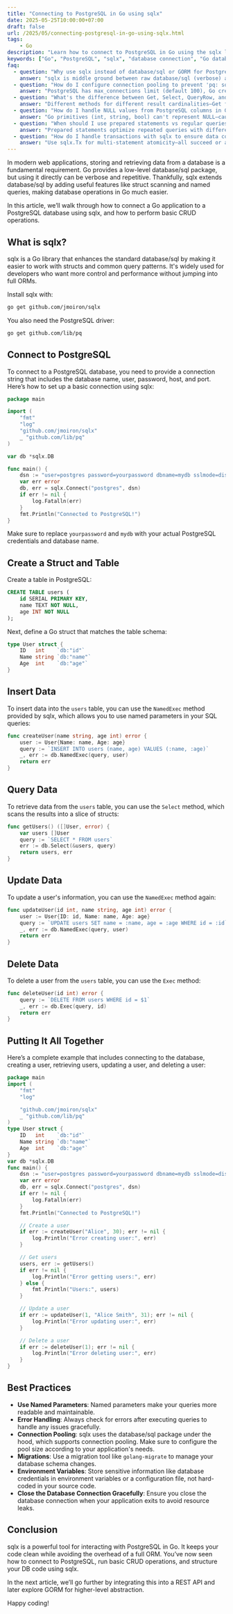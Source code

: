 ```yaml
---
title: "Connecting to PostgreSQL in Go using sqlx"
date: 2025-05-25T10:00:00+07:00
draft: false
url: /2025/05/connecting-postgresql-in-go-using-sqlx.html
tags:
    - Go
description: "Learn how to connect to PostgreSQL in Go using the sqlx library. This guide covers installation, basic queries, and best practices for working with PostgreSQL in Go applications."
keywords: ["Go", "PostgreSQL", "sqlx", "database connection", "Go database library"]
faq:
  - question: "Why use sqlx instead of database/sql or GORM for PostgreSQL in Go?"
    answer: "sqlx is middle ground between raw database/sql (verbose) and GORM (magic)—adds convenience without abstraction overhead. database/sql drawbacks: (1) Manual scanning: rows.Scan(&id, &name, &age)—tedious for many columns. (2) No struct mapping. (3) Repetitive error handling. sqlx advantages over database/sql: (1) Struct scanning: db.Select(&users, query)—auto-maps columns to struct fields via db tags. (2) Named parameters: NamedExec('INSERT INTO users (name) VALUES (:name)', user)—no positional $1 $2. (3) Get/Select helpers: db.Get(&user, 'SELECT * FROM users WHERE id=$1', id)—one-liner for single row. (4) Still uses database/sql underneath—same performance, connection pooling. GORM advantages: (1) Migrations built-in. (2) Associations (has-many, belongs-to). (3) Hooks (BeforeCreate, AfterUpdate). (4) Query builder. sqlx advantages over GORM: (1) No query generation overhead—write raw SQL, full control. (2) Predictable—see exact SQL executed. (3) Easier debugging—no magic. (4) Lighter—GORM adds dependencies, complexity. When to use: sqlx for APIs, microservices where performance and control matter; GORM for CRUD apps, admin panels where dev speed > performance. Migration path: start sqlx, add GORM if business logic gets complex. Don't: mix both in same codebase—pick one."
  - question: "How do I configure connection pooling to prevent 'pq: sorry, too many clients already' errors?"
    answer: "PostgreSQL has max_connections limit (default 100), Go creates pools per db.Open()—misconfigured pool exhausts connections. Error means: app opened ≥100 connections to Postgres, none released. Root causes: (1) Multiple db.Open() calls—each creates new pool. (2) SetMaxOpenConns too high. (3) Long-running transactions. (4) Connection leaks (forgot rows.Close()). Fix: (1) Single global *sqlx.DB: var DB *sqlx.DB; func init() { DB = sqlx.MustConnect(...) }—reuse across app. (2) Configure pool limits: db.SetMaxOpenConns(25)—limits concurrent connections (default unlimited!). (3) SetMaxIdleConns(5)—reuses idle connections, reduces open/close overhead. (4) SetConnMaxLifetime(5 * time.Minute)—recycles connections, prevents stale connections. Production config: db.SetMaxOpenConns(25); db.SetMaxIdleConns(5); db.SetConnMaxLifetime(5 * time.Minute); db.SetConnMaxIdleTime(10 * time.Minute). Formula: max_open = max_connections / num_app_instances—if 100 max connections, 4 instances → 25 per instance. Debug: SELECT count(*) FROM pg_stat_activity WHERE datname='mydb'; shows active connections. Leaks: always defer rows.Close() after Query(), defer tx.Rollback() after Begin(). Cloud databases: AWS RDS, GCP CloudSQL have lower limits (20-100), tune accordingly. Consider: PgBouncer connection pooler if many instances—reduces direct Postgres connections."
  - question: "What's the difference between Get, Select, QueryRow, and Query in sqlx?"
    answer: "Different methods for different result cardinalities—Get for single row, Select for multiple, Query/QueryRow for advanced cases. Get (single row → struct): var user User; db.Get(&user, 'SELECT * FROM users WHERE id=$1', 123)—expects exactly one row, errors if zero or multiple. Use when: fetching by primary key, enforcing uniqueness. Errors: sql.ErrNoRows if not found. Select (multiple rows → slice): var users []User; db.Select(&users, 'SELECT * FROM users WHERE age > $1', 18)—scans all rows into slice. Use when: listing, filtering. Returns empty slice if no rows (not error). QueryRow (single row, manual scan): var name string; db.QueryRow('SELECT name FROM users WHERE id=$1', 1).Scan(&name)—standard library method, manual field mapping. Use when: selecting subset of columns, non-struct types. Query (multiple rows, manual iteration): rows, _ := db.Query('SELECT * FROM users'); defer rows.Close(); for rows.Next() { rows.Scan(&id, &name) }—full control, stream processing. Use when: large result sets (don't load all in memory), custom scanning logic. Performance: Get/Select use Query underneath but add convenience—negligible overhead. Don't: use Query for simple cases, repetitive Scan code. Best practice: Get for ID lookups, Select for lists, Query for streaming/large datasets. Error handling: always check sql.ErrNoRows for Get: if err == sql.ErrNoRows { return nil, ErrNotFound }—don't treat as fatal error."
  - question: "How do I handle NULL values from PostgreSQL columns in Go structs with sqlx?"
    answer: "Go primitives (int, string, bool) can't represent NULL—causes scan error. Use database/sql null types or pointers. Problem: user.age is NULL in database, scanning into int fails: 'Scan error on column age: converting NULL to int is unsupported'. Solutions: (1) sql.NullString, sql.NullInt64, sql.NullBool: type User struct { Name string `db:\"name\"`; Age sql.NullInt64 `db:\"age\"` }. Access: if user.Age.Valid { fmt.Println(user.Age.Int64) } else { fmt.Println(\"NULL\") }. (2) Pointers: type User struct { Age *int `db:\"age\"` }—nil if NULL, *age if present. Simpler but verbose to check. (3) Custom types: type NullableInt int; func (n *NullableInt) Scan(value interface{}) error { if value == nil { *n = 0; return nil }; *n = NullableInt(value.(int64)); return nil }—scan NULL as 0 or custom default. When to use: (1) sql.Null* for explicit NULL handling (API responses distinguish null vs empty). (2) Pointers for optional fields (user.MiddleName). (3) Default values for business logic (NULL age = 0). Don't: use empty string \"\" or 0 to represent NULL—ambiguous (is age 0 really zero or NULL?). JSON marshaling: sql.NullString marshals as null or \"value\", pointers as null or value—both work for APIs. Best practice: avoid NULL in schema if possible (use NOT NULL with defaults), makes Go code simpler. If nullable: pointers for simplicity, sql.Null* for explicitness."
  - question: "When should I use prepared statements vs regular queries in sqlx?"
    answer: "Prepared statements optimize repeated queries with different parameters—single parse, multiple executions. But sqlx/database/sql auto-prepares in many cases, manual prep rarely needed. How prepared statements work: (1) Database parses SQL once, caches execution plan. (2) Multiple executions with different params—skip parse step, faster. (3) Prevents SQL injection via parameterization. Manual preparation: stmt, _ := db.Preparex('SELECT * FROM users WHERE age > $1'); defer stmt.Close(); stmt.Select(&users, 18); stmt.Select(&users, 25)—explicit prep. Auto-preparation: db.Select(&users, 'SELECT * FROM users WHERE age > $1', 18)—sqlx/pq driver auto-prepares behind scenes for parameterized queries. When to manually prepare: (1) Execute same query >100 times in loop—manual prep saves parse overhead. (2) Long-running service with hot queries—prep on startup. (3) Batch operations with varying params. When NOT to prepare: (1) One-off queries—prep overhead > savings. (2) Dynamic WHERE clauses—can't reuse prepared statement if SQL changes. (3) Migrations, admin scripts—simplicity > performance. Performance gain: ~10-30% for simple queries, more for complex joins. Caveat: prepared statements hold server resources—close with stmt.Close() when done. PostgreSQL: max_prepared_transactions limit (default 0, unlimited prepared statements). Anti-pattern: prepare inside loop: for { stmt := db.Preparex(...); stmt.Query() }—leaks statements. Best practice: rely on auto-prep for normal CRUD, manually prep only hot paths identified via profiling. Modern drivers (lib/pq) smart about reusing plans."
  - question: "How do I handle transactions with sqlx to ensure data consistency?"
    answer: "Use sqlx.Tx for multi-statement atomicity—all succeed or all rollback. Critical for operations spanning multiple tables (transfer money, create user + profile). Basic pattern: tx, err := db.Beginx(); if err != nil { return err }; defer tx.Rollback(); _, err = tx.Exec('INSERT INTO accounts (balance) VALUES (100)'); if err != nil { return err }; _, err = tx.Exec('UPDATE users SET account_id=$1', id); if err != nil { return err }; return tx.Commit()—defer Rollback() safe if Commit() called (no-op). Why defer Rollback: if any step errors, tx.Rollback() executes, undoing changes. If Commit() succeeds, Rollback() is no-op. Nested transactions: PostgreSQL supports savepoints: tx.Exec('SAVEPOINT sp1'); tx.Exec('ROLLBACK TO sp1')—but complexity high, avoid. Common mistakes: (1) Forgot Rollback on error—leaves transaction open, locks rows, blocks other queries. (2) Long transactions—hold locks, block concurrent writes. (3) Query outside tx: db.Exec() instead of tx.Exec()—change not in transaction. Isolation levels: tx, _ := db.BeginTxx(ctx, &sql.TxOptions{Isolation: sql.LevelSerializable})—controls visibility of concurrent changes (ReadCommitted, RepeatableRead, Serializable). Default: ReadCommitted (enough for most apps). Best practices: (1) Keep transactions short—acquire lock, modify, commit quickly. (2) Read-only queries outside transactions—no locks needed. (3) Retry on serialization errors: if pqErr.Code == '40001' { retry }—concurrent update conflicts. (4) Use context with timeout: ctx, cancel := context.WithTimeout(...); tx, _ := db.BeginTxx(ctx, nil)—prevents eternal locks. Production: monitor transaction duration—long txns (>1s) indicate locking issues. Tools: SELECT * FROM pg_stat_activity WHERE state='idle in transaction'; shows hanging transactions."
---
```


In modern web applications, storing and retrieving data from a database is a fundamental requirement. Go provides a low-level database/sql package, but using it directly can be verbose and repetitive. Thankfully, sqlx extends database/sql by adding useful features like struct scanning and named queries, making database operations in Go much easier.

In this article, we’ll walk through how to connect a Go application to a PostgreSQL database using sqlx, and how to perform basic CRUD operations.

## What is sqlx?
sqlx is a Go library that enhances the standard database/sql by making it easier to work with structs and common query patterns. It's widely used for developers who want more control and performance without jumping into full ORMs.

Install sqlx with:
```bash
go get github.com/jmoiron/sqlx
```

You also need the PostgreSQL driver:
```bash
go get github.com/lib/pq
```

## Connect to PostgreSQL
To connect to a PostgreSQL database, you need to provide a connection string that includes the database name, user, password, host, and port. Here’s how to set up a basic connection using sqlx:

```go
package main

import (
    "fmt"
    "log"
    "github.com/jmoiron/sqlx"
    _ "github.com/lib/pq"
)

var db *sqlx.DB

func main() {
    dsn := "user=postgres password=yourpassword dbname=mydb sslmode=disable"
    var err error
    db, err = sqlx.Connect("postgres", dsn)
    if err != nil {
        log.Fatalln(err)
    }
    fmt.Println("Connected to PostgreSQL!")
}
```

Make sure to replace `yourpassword` and `mydb` with your actual PostgreSQL credentials and database name.

## Create a Struct and Table
Create a table in PostgreSQL:
```sql
CREATE TABLE users (
    id SERIAL PRIMARY KEY,
    name TEXT NOT NULL,
    age INT NOT NULL
);
```

Next, define a Go struct that matches the table schema:

```go
type User struct {
    ID   int    `db:"id"`
    Name string `db:"name"`
    Age  int    `db:"age"`
}
```

## Insert Data
To insert data into the `users` table, you can use the `NamedExec` method provided by sqlx, which allows you to use named parameters in your SQL queries:

```go
func createUser(name string, age int) error {
    user := User{Name: name, Age: age}
    query := `INSERT INTO users (name, age) VALUES (:name, :age)`
    _, err := db.NamedExec(query, user)
    return err
}
```

## Query Data
To retrieve data from the `users` table, you can use the `Select` method, which scans the results into a slice of structs:

```go
func getUsers() ([]User, error) {
    var users []User
    query := `SELECT * FROM users`
    err := db.Select(&users, query)
    return users, err
}
```

## Update Data
To update a user's information, you can use the `NamedExec` method again:

```go
func updateUser(id int, name string, age int) error {
    user := User{ID: id, Name: name, Age: age}
    query := `UPDATE users SET name = :name, age = :age WHERE id = :id`
    _, err := db.NamedExec(query, user)
    return err
}
```
## Delete Data
To delete a user from the `users` table, you can use the `Exec` method:

```go
func deleteUser(id int) error {
    query := `DELETE FROM users WHERE id = $1`
    _, err := db.Exec(query, id)
    return err
}
```
## Putting It All Together
Here’s a complete example that includes connecting to the database, creating a user, retrieving users, updating a user, and deleting a user:

```go
package main
import (
    "fmt"
    "log"

    "github.com/jmoiron/sqlx"
    _ "github.com/lib/pq"
)
type User struct {
    ID   int    `db:"id"`
    Name string `db:"name"`
    Age  int    `db:"age"`
}
var db *sqlx.DB
func main() {
    dsn := "user=postgres password=yourpassword dbname=mydb sslmode=disable"
    var err error
    db, err = sqlx.Connect("postgres", dsn)
    if err != nil {
        log.Fatalln(err)
    }
    fmt.Println("Connected to PostgreSQL!")

    // Create a user
    if err := createUser("Alice", 30); err != nil {
        log.Println("Error creating user:", err)
    }

    // Get users
    users, err := getUsers()
    if err != nil {
        log.Println("Error getting users:", err)
    } else {
        fmt.Println("Users:", users)
    }

    // Update a user
    if err := updateUser(1, "Alice Smith", 31); err != nil {
        log.Println("Error updating user:", err)
    }

    // Delete a user
    if err := deleteUser(1); err != nil {
        log.Println("Error deleting user:", err)
    }
}
```
## Best Practices
- **Use Named Parameters**: Named parameters make your queries more readable and maintainable.
- **Error Handling**: Always check for errors after executing queries to handle any issues gracefully.
- **Connection Pooling**: sqlx uses the database/sql package under the hood, which supports connection pooling. Make sure to configure the pool size according to your application's needs.
- **Migrations**: Use a migration tool like `golang-migrate` to manage your database schema changes.
- **Environment Variables**: Store sensitive information like database credentials in environment variables or a configuration file, not hard-coded in your source code.
- **Close the Database Connection Gracefully**: Ensure you close the database connection when your application exits to avoid resource leaks.

## Conclusion
sqlx is a powerful tool for interacting with PostgreSQL in Go. It keeps your code clean while avoiding the overhead of a full ORM. You’ve now seen how to connect to PostgreSQL, run basic CRUD operations, and structure your DB code using sqlx.

In the next article, we’ll go further by integrating this into a REST API and later explore GORM for higher-level abstraction.

Happy coding!
